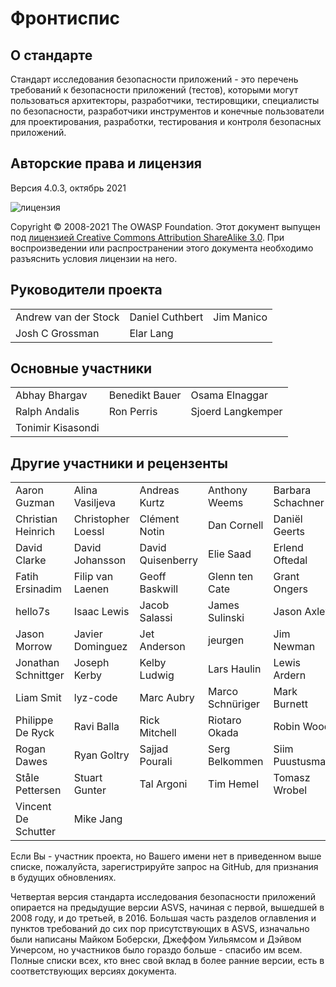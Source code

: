 # Фронтиспис

## О стандарте

Стандарт исследования безопасности приложений - это перечень требований к безопасности приложений (тестов), которыми могут пользоваться архитекторы, разработчики, тестировщики, специалисты по безопасности, разработчики инструментов и конечные пользователи для проектирования, разработки, тестирования и контроля безопасных приложений.

## Авторские права и лицензия

Версия 4.0.3, октябрь 2021

![лицензия](../images/license.png)

Copyright © 2008-2021 The OWASP Foundation. Этот документ выпущен под [лицензией Creative Commons Attribution ShareAlike 3.0](https://creativecommons.org/licenses/by-sa/3.0/). При воспроизведении или распространении этого документа необходимо разъяснить условия лицензии на него.

## Руководители проекта

|                       |                  |             |
|---------------------- |----------------- |------------ |
| Andrew van der Stock  | Daniel Cuthbert  | Jim Manico  |
| Josh C Grossman       | Elar Lang      |             |

## Основные участники

|                 |                 |                    |
|---------------- |---------------- |------------------- |
| Abhay Bhargav   | Benedikt Bauer  | Osama Elnaggar     |
| Ralph Andalis  | Ron Perris      | Sjoerd Langkemper  |
| Tonimir Kisasondi |                |                    |

## Другие участники и рецензенты

|                     |                    |                   |                  |                   |
| ------------------- | ------------------ | ----------------- | ---------------- | ----------------- |
| Aaron Guzman        | Alina Vasiljeva    | Andreas Kurtz     | Anthony Weems    | Barbara Schachner |
| Christian Heinrich  | Christopher Loessl | Clément Notin     | Dan Cornell      | Daniël Geerts     |
| David Clarke        | David Johansson    | David Quisenberry | Elie Saad        | Erlend Oftedal    |
| Fatih Ersinadim     | Filip van Laenen   | Geoff Baskwill    | Glenn ten Cate   | Grant Ongers      |
| hello7s             | Isaac Lewis        | Jacob Salassi     | James Sulinski   | Jason Axley       |
| Jason Morrow        | Javier Dominguez   | Jet Anderson      | jeurgen          | Jim Newman        |
| Jonathan Schnittger | Joseph Kerby       | Kelby Ludwig      | Lars Haulin      | Lewis Ardern      |
| Liam Smit           | lyz-code           | Marc Aubry        | Marco Schnüriger | Mark Burnett      |
| Philippe De Ryck    | Ravi Balla         | Rick Mitchell     | Riotaro Okada    | Robin Wood        |
| Rogan Dawes         | Ryan Goltry        | Sajjad Pourali    | Serg Belkommen   | Siim Puustusmaa   |
| Ståle Pettersen     | Stuart Gunter      | Tal Argoni        | Tim Hemel        | Tomasz Wrobel     |
| Vincent De Schutter | Mike Jang          |                   |                  |                   |

Если Вы - участник проекта, но Вашего имени нет в приведенном выше списке, пожалуйста, зарегистрируйте запрос на GitHub, для признания в будущих обновлениях.

Четвертая версия стандарта исследования безопасности приложений опирается на предыдущие версии ASVS, начиная с первой, вышедшей в 2008 году, и до третьей, в 2016. Большая часть разделов оглавления и пунктов требований до сих пор присутствующих в ASVS, изначально были написаны Майком Боберски, Джеффом Уильямсом и Дэйвом Уичерсом, но участников было гораздо больше - спасибо им всем. Полные списки всех, кто внес свой вклад в более ранние версии, есть в соответствующих версиях документа.
